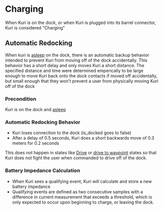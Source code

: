 # Charging
When Kuri is on the dock, or when Kuri is plugged into its barrel connector, Kuri is considered "Charging"

## Automatic Redocking
When kuri is [asleep](../autonomous_behavior/sleep.md) on the dock, there is an automatic backup behavior intended to prevent Kuri from moving off of the dock accidentally.  This behavior has a short delay and only moves Kuri a short distance.  The specified distance and time were determined emperically to be large enough to move Kuri back onto the dock contacts if moved off accidentally, but small enough that they won't prevent a user from physically moving Kuri off of the dock

### Precondition
Kuri is on the dock and [asleep](../autonomous_behavior/sleep.md)

### Automatic Redocking Behavior
* Kuri loses connection to the dock (is_docked goes to false)
* After a delay of 0.5 seconds, Kuri does a short backwards move of 0.3 meters for 0.2 seconds

This does not happen in states like [Drive](../live_behavior/drive.md) or [drive to waypoint](../commanded_behavior/drive_to_waypoint.md) states so that Kuri does not fight the user when commanded to drive off of the dock.

### Battery Impedance Calculation
* When Kuri sees a qualifying event, Kuri will calculate and store a new battery impedance
* Qualifying events are defined as two consecutive samples with a difference in current measurement that exceeds a threshold, which is only expected to occur upon beginning to charge, or leaving the dock.
